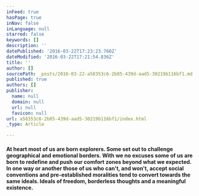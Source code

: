 ```yaml
---
inFeed: true
hasPage: true
inNav: false
inLanguage: null
starred: false
keywords: []
description: ''
datePublished: '2016-03-22T17:23:23.760Z'
dateModified: '2016-03-22T17:21:54.836Z'
title: ''
author: []
sourcePath: _posts/2016-03-22-a58353c6-2b85-439d-aad5-30219b116bf1.md
published: true
authors: []
publisher:
  name: null
  domain: null
  url: null
  favicon: null
url: a58353c6-2b85-439d-aad5-30219b116bf1/index.html
_type: Article

---
```

#### At heart most of us are born explorers. Some set out to challenge geographical and emotional borders. With we no excuses some of us are born to redefine and push our comfort zones beyond what we expected. In one way or another those of us who can't, and won't, accept social conventions and pre-established moralities tend to convert towards the same ideals. Ideals of freedom, borderless thoughts and a meaningful existence.